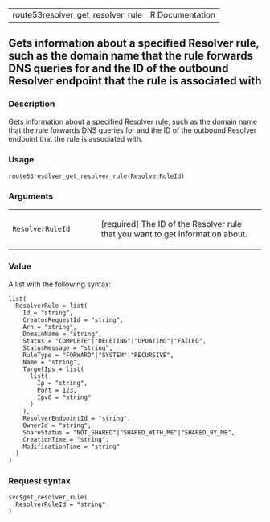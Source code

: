 <table style="width: 100%;">
<tbody>
<tr class="odd">
<td>route53resolver_get_resolver_rule</td>
<td style="text-align: right;">R Documentation</td>
</tr>
</tbody>
</table>

## Gets information about a specified Resolver rule, such as the domain name that the rule forwards DNS queries for and the ID of the outbound Resolver endpoint that the rule is associated with

### Description

Gets information about a specified Resolver rule, such as the domain
name that the rule forwards DNS queries for and the ID of the outbound
Resolver endpoint that the rule is associated with.

### Usage

    route53resolver_get_resolver_rule(ResolverRuleId)

### Arguments

<table>
<colgroup>
<col style="width: 35%" />
<col style="width: 65%" />
</colgroup>
<tbody>
<tr class="odd">
<td><code
id="route53resolver_get_resolver_rule_:_ResolverRuleId">ResolverRuleId</code></td>
<td><p>[required] The ID of the Resolver rule that you want to get
information about.</p></td>
</tr>
</tbody>
</table>

### Value

A list with the following syntax:

    list(
      ResolverRule = list(
        Id = "string",
        CreatorRequestId = "string",
        Arn = "string",
        DomainName = "string",
        Status = "COMPLETE"|"DELETING"|"UPDATING"|"FAILED",
        StatusMessage = "string",
        RuleType = "FORWARD"|"SYSTEM"|"RECURSIVE",
        Name = "string",
        TargetIps = list(
          list(
            Ip = "string",
            Port = 123,
            Ipv6 = "string"
          )
        ),
        ResolverEndpointId = "string",
        OwnerId = "string",
        ShareStatus = "NOT_SHARED"|"SHARED_WITH_ME"|"SHARED_BY_ME",
        CreationTime = "string",
        ModificationTime = "string"
      )
    )

### Request syntax

    svc$get_resolver_rule(
      ResolverRuleId = "string"
    )
